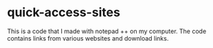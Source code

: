 # quick-access-sites
This is a code that I made with notepad ++ on my computer. The code contains links from various websites and download links.
